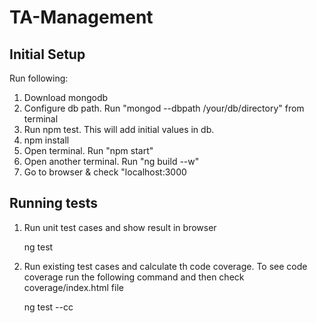 # TA-Management

## Initial Setup

 Run following:

1. Download mongodb
2. Configure db path. Run "mongod --dbpath /your/db/directory" from terminal
3. Run npm test. This will add initial values in db.
4. npm install
5. Open terminal. Run "npm start"
6. Open another terminal. Run "ng build --w"
7. Go to browser & check "localhost:3000



## Running tests

1.  Run unit test cases and show result in browser
    
    ng test 

2. Run existing test cases and calculate th code coverage. To see code coverage run the following command and then check coverage/index.html file

    ng test --cc 